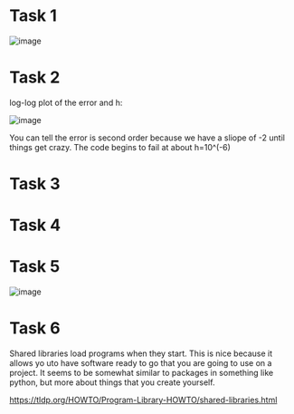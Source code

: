 # Task 1

![image](https://user-images.githubusercontent.com/89805209/134270480-43b6cde3-d438-4a24-94d2-d05531f30334.png)


# Task 2

log-log plot of the error and h:

![image](https://user-images.githubusercontent.com/89805209/134272052-8130d164-1e30-4eb2-9a3e-3276004a8f3f.png)

You can tell the error is second order because we have a sliope of -2 until things get crazy. The code begins to fail at about h=10^(-6)

# Task 3

# Task 4

# Task 5

![image](https://user-images.githubusercontent.com/89805209/133897095-4f04fdc9-f87e-4245-853b-df8998ff8327.png)


# Task 6

Shared libraries load programs when they start. This is nice because it allows yo uto have software ready to go that you are going to use on a project. It seems to be somewhat similar to packages in something like python, but more about things that you create yourself.

https://tldp.org/HOWTO/Program-Library-HOWTO/shared-libraries.html
